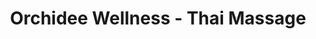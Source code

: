 ---
title: "Orchidee Wellness - Thai Massage"
url: /bergheim/orchidee-wellness-thai-massage/
shop: Massage
---